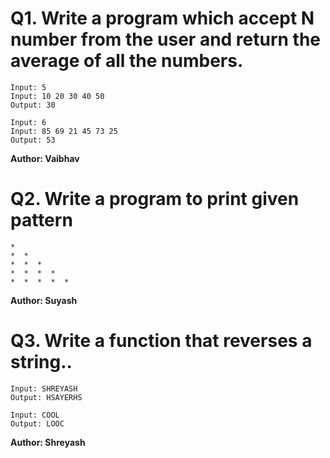 # Q1. Write a program which accept N number from the user and return the average of all the numbers.
~~~
Input: 5
Input: 10 20 30 40 50
Output: 30

Input: 6
Input: 85 69 21 45 73 25
Output: 53
~~~
**Author: Vaibhav**

# Q2. Write a program to print given pattern
~~~
*
*  *
*  *  *
*  *  *  *
*  *  *  *  *
~~~
**Author: Suyash**

# Q3. Write a function that reverses a string..
~~~
Input: SHREYASH
Output: HSAYERHS

Input: COOL
Output: LOOC
~~~
**Author: Shreyash**
